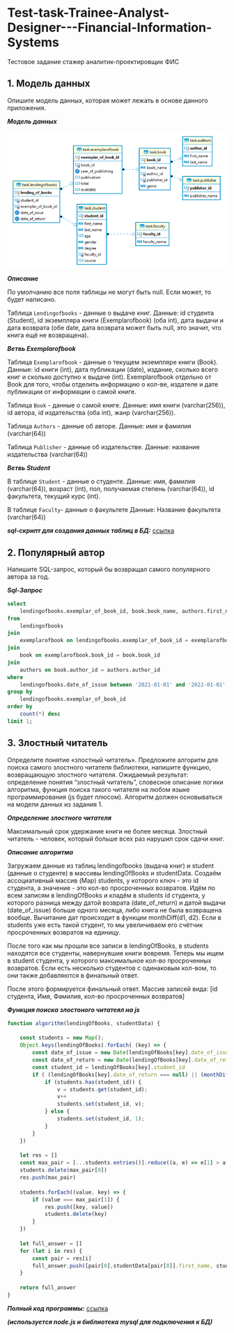 # Test-task-Trainee-Analyst-Designer---Financial-Information-Systems
Тестовое задание  стажер аналитик-проектировщик  ФИС

## 1.	Модель данных

Опишите модель данных, которая может лежать в основе данного приложения.

***Модель данных***

![Image alt](https://github.com/mamkad/Test-task-Trainee-Analyst-Designer---Financial-Information-Systems/blob/main/diagramm.PNG)

***Описание***

По умолчанию все поля таблицы не могут быть null. Если может, то будет написано.

Таблица `Lendingofbooks` - данные о выдаче книг. Данные: id студента (Student), id экземпляра книги (Exemplarofbook) (оба int), дата выдачи и дата возврата (обе date, дата возврата может быть null, это значит, что книга ещё не возвращена).

***Ветвь Exemplarofbook***

Таблица `Exemplarofbook` - данные о текущем экземпляре книги (Book). Данные: id книги (int), дата публикации (date), издание, сколько всего книг и сколько доступно к выдаче (int).
Exemplarofbook отдельно от Book для того, чтобы отделить информацию о кол-ве, издателе и дате публикации от информации о самой книге.

Таблица `Book` - данные о самой книге. Данные: имя книги (varchar(256)), id автора, id издательства (оба int), жанр (varchar(256)).
 
Таблица `Authors` - данные об авторе. Данные: имя и фамилия (varchar(64))

Таблица `Publisher` - данные об издательстве. Данные: название издательства (varchar(64))

***Ветвь Student***

В таблице `Student` - данные о студенте. Данные: имя, фамилия (varchar(64)), возраст (int), пол, получаемая степень (varchar(64)), id факультета, текущий курс (int).

В таблице `Faculty`- данные о факультете Данные: Название факультета (varchar(64))

***sql-cкрипт для создания данных таблиц в БД:***  [ссылка](https://github.com/mamkad/Test-task-Trainee-Analyst-Designer---Financial-Information-Systems/blob/main/create_tables.sql)

## 2.	Популярный автор

Напишите SQL-запрос, который бы возвращал самого популярного автора за год.

***Sql-Запрос***

```sql
select 
	lendingofbooks.exemplar_of_book_id, book.book_name, authors.first_name, authors.last_name 
from 
	lendingofbooks 
join 
	exemplarofbook on lendingofbooks.exemplar_of_book_id = exemplarofbook.exemplar_of_book_id
join 
	book on exemplarofbook.book_id = book.book_id
join
	authors on book.author_id = authors.author_id 
where  
	lendingofbooks.date_of_issue between '2021-01-01' and '2022-01-01'
group by 
	lendingofbooks.exemplar_of_book_id
order by 
	count(*) desc 
limit 1;
```

## 3.	Злостный читатель

Определите понятие «злостный читатель». Предложите алгоритм для поиска самого злостного читателя библиотеки, напишите функцию, возвращающую злостного читателя.
Ожидаемый результат: определение понятия “злостный читатель”, словесное описание логики алгоритма, функция поиска такого читателя на любом языке программирования (js будет плюсом). Алгоритм должен основываться на модели данных из задания 1.

***Определение злостного читателя***

Максимальный срок удержание книги не более месяца. Злостный читатель - человек, который больше всех раз нарушил срок сдачи книг.

***Описание алгоритма***

Загружаем данные из таблиц lendingofbooks (выдача книг) и student (данные о студенте) в массивы lendingOfBooks и studentData. Создаём ассоциативный массив (Map) students, у которого ключ - это id студента, а значение - это кол-во просроченных возвратов. Идём по всем записям в lendingOfBooks и кладём в students id студента, у которого разница между датой возврата (date_of_return) и датой выдачи (date_of_issue) больше одного месяца, либо книга не была возвращена вообще. Вычитание дат происходит в функции monthDiff(d1, d2). Если в students уже есть такой студент, то мы увеличиваем его счётчик просроченных возвратов на единицу.

После того как мы прошли все записи в lendingOfBooks, в students находятся все студенты, навернувшие книги вовремя. Теперь мы ищем в student студента, у которого максимальное кол-во просроченных возвратов. Если есть несколько студентов с одинаковым кол-вом, то они также добавляются в финальный ответ.

После этого формируется финальный ответ. Массив записей вида: [id студента, Имя, Фамилия, кол-во просроченных возвратов]

***Функция поиска злостоного читатеял на js***

```javascript
function algorithm(lendingOfBooks, studentData) {

	const students = new Map();
	Object.keys(lendingOfBooks).forEach( (key) => {
		const date_of_issue = new Date(lendingOfBooks[key].date_of_issue)
		const date_of_return = new Date(lendingOfBooks[key].date_of_return)
		const student_id = lendingOfBooks[key].student_id
		if ( (lendingOfBooks[key].date_of_return === null) || (monthDiff(date_of_issue, date_of_return) >= 1)) {
			if (students.has(student_id)) {
				v = students.get(student_id);
				v++
				students.set(student_id, v);
			} else {
				students.set(student_id, 1);
			}
		}
	})

	let res = []
	const max_pair = [...students.entries()].reduce((a, e) => e[1] > a[1] ? e : a)
	students.delete(max_pair[0])
	res.push(max_pair)

	students.forEach((value, key) => {
		if (value === max_pair[1]) {
			res.push([key, value])
			students.delete(key)
		}
	})

	let full_answer = []
	for (let i in res) {
		const pair = res[i]
		full_answer.push([pair[0],studentData[pair[0]].first_name, studentData[pair[0]].last_name, pair[1]])
	}

	return full_answer
}
```
***Полный код программы:***  [ссылка](https://github.com/mamkad/Test-task-Trainee-Analyst-Designer---Financial-Information-Systems/blob/main/app.js)

***(используется node.js и библиотека mysql для подключения к БД)***


